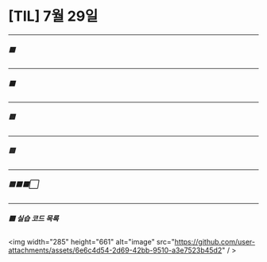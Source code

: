 # [TIL] 7월 29일
---
##### 🟥 

---
##### 🟧

---

##### 🟨

---

##### 🟩

---

##### 🟦🟫⬛⬜





---
##### 🟦 실습 코드 목록

<img width="285" height="661" alt="image" src="https://github.com/user-attachments/assets/6e6c4d54-2d69-42bb-9510-a3e7523b45d2" / >
